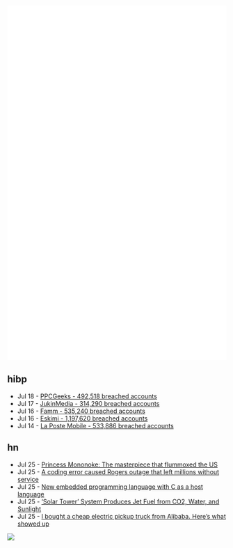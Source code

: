 ![Metrics](https://raw.githubusercontent.com/phixion/phixion/master/metrics.svg)

## hibp

<!--
for https://github.com/phixion/phixion/blob/main/.github/workflows/feeds.yml
-->
<!--START_SECTION:haveibeenpwnd-->
- Jul 18 - [PPCGeeks - 492,518 breached accounts](https://haveibeenpwned.com/PwnedWebsites#PPCGeeks)
- Jul 17 - [JukinMedia - 314,290 breached accounts](https://haveibeenpwned.com/PwnedWebsites#JukinMedia)
- Jul 16 - [Famm - 535,240 breached accounts](https://haveibeenpwned.com/PwnedWebsites#Famm)
- Jul 16 - [Eskimi - 1,197,620 breached accounts](https://haveibeenpwned.com/PwnedWebsites#Eskimi)
- Jul 14 - [La Poste Mobile - 533,886 breached accounts](https://haveibeenpwned.com/PwnedWebsites#LaPosteMobile)
<!--END_SECTION:haveibeenpwnd-->

## hn

<!--
for https://github.com/phixion/phixion/blob/main/.github/workflows/feeds.yml
-->
<!--START_SECTION:hn-->
- Jul 25 - [Princess Mononoke: The masterpiece that flummoxed the US](https://www.bbc.com/culture/article/20220713-princess-mononoke-the-masterpiece-that-flummoxed-the-us)
- Jul 25 - [A coding error caused Rogers outage that left millions without service](https://www.theglobeandmail.com/business/article-how-a-coding-error-caused-rogers-outage-that-left-millions-without/)
- Jul 25 - [New embedded programming language with C as a host language](https://vely.dev/)
- Jul 25 - [‘Solar Tower’ System Produces Jet Fuel from CO2, Water, and Sunlight](https://singularityhub.com/2022/07/25/this-solar-tower-system-produces-jet-fuel-from-co2-water-and-sunlight/)
- Jul 25 - [I bought a cheap electric pickup truck from Alibaba. Here’s what showed up](https://electrek.co/2021/10/25/i-actually-bought-a-cheap-electric-pickup-truck-from-alibaba-heres-what-showed-up/)
<!--END_SECTION:hn-->

<!--
for https://yhype.me
-->
![](https://hit.yhype.me/github/profile?user_id=13013670)
